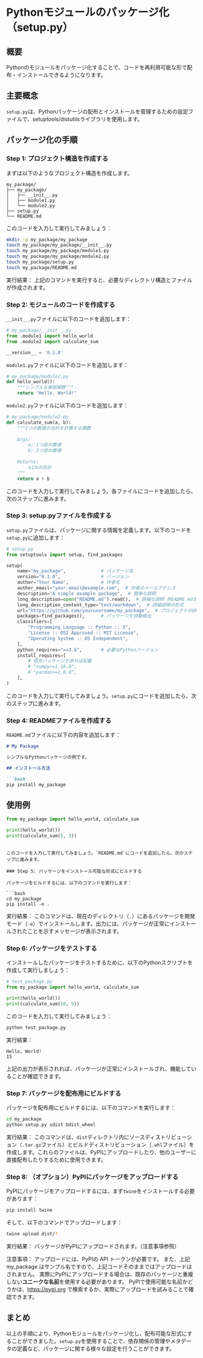 # Pythonモジュールのパッケージ化（setup.py）

## 概要

Pythonのモジュールをパッケージ化することで、コードを再利用可能な形で配布・インストールできるようになります。

## 主要概念

`setup.py`は、Pythonパッケージの配布とインストールを管理するための設定ファイルで、setuptools/distutilsライブラリを使用します。

## パッケージ化の手順

### Step 1: プロジェクト構造を作成する

まずは以下のようなプロジェクト構造を作成します。

```
my_package/
├── my_package/
│   ├── __init__.py
│   ├── module1.py
│   └── module2.py
├── setup.py
└── README.md
```

このコードを入力して実行してみましょう：

```bash
mkdir -p my_package/my_package
touch my_package/my_package/__init__.py
touch my_package/my_package/module1.py
touch my_package/my_package/module2.py
touch my_package/setup.py
touch my_package/README.md
```

実行結果：
上記のコマンドを実行すると、必要なディレクトリ構造とファイルが作成されます。

### Step 2: モジュールのコードを作成する

`__init__.py`ファイルに以下のコードを追加します：

```python
# my_package/__init__.py
from .module1 import hello_world
from .module2 import calculate_sum

__version__ = '0.1.0'
```

`module1.py`ファイルに以下のコードを追加します：

```python
# my_package/module1.py
def hello_world():
    """シンプルな挨拶関数"""
    return "Hello, World!"
```

`module2.py`ファイルに以下のコードを追加します：

```python
# my_package/module2.py
def calculate_sum(a, b):
    """2つの数値の合計を計算する関数
    
    Args:
        a: 1つ目の数値
        b: 2つ目の数値
        
    Returns:
        aとbの合計
    """
    return a + b
```

このコードを入力して実行してみましょう。各ファイルにコードを追加したら、次のステップに進みます。

### Step 3: setup.pyファイルを作成する

`setup.py`ファイルは、パッケージに関する情報を定義します。以下のコードを`setup.py`に追加します：

```python
# setup.py
from setuptools import setup, find_packages

setup(
    name="my_package",             # パッケージ名
    version="0.1.0",               # バージョン
    author="Your Name",            # 作者名
    author_email="your.email@example.com",  # 作者のメールアドレス
    description="A simple example package",  # 簡単な説明
    long_description=open("README.md").read(),  # 詳細な説明（README.mdから読み込み）
    long_description_content_type="text/markdown",  # 詳細説明の形式
    url="https://github.com/yourusername/my_package",  # プロジェクトのURL
    packages=find_packages(),      # パッケージを自動検出
    classifiers=[
        "Programming Language :: Python :: 3",
        "License :: OSI Approved :: MIT License",
        "Operating System :: OS Independent",
    ],
    python_requires=">=3.6",       # 必要なPythonバージョン
    install_requires=[
        # 依存パッケージがあれば記載
        # "numpy>=1.18.0",
        # "pandas>=1.0.0",
    ],
)
```

このコードを入力して実行してみましょう。`setup.py`にコードを追加したら、次のステップに進みます。

### Step 4: READMEファイルを作成する

`README.md`ファイルに以下の内容を追加します：

```markdown
# My Package

シンプルなPythonパッケージの例です。

## インストール方法

```bash
pip install my_package
```

## 使用例

```python
from my_package import hello_world, calculate_sum

print(hello_world())
print(calculate_sum(5, 3))
```
```

このコードを入力して実行してみましょう。`README.md`にコードを追加したら、次のステップに進みます。

### Step 5: パッケージをインストール可能な形式にビルドする

パッケージをビルドするには、以下のコマンドを実行します：

```bash
cd my_package
pip install -e .
```

実行結果：
このコマンドは、現在のディレクトリ（`.`）にあるパッケージを開発モード（`-e`）でインストールします。出力には、パッケージが正常にインストールされたことを示すメッセージが表示されます。

### Step 6: パッケージをテストする

インストールしたパッケージをテストするために、以下のPythonスクリプトを作成して実行しましょう：

```python
# test_package.py
from my_package import hello_world, calculate_sum

print(hello_world())
print(calculate_sum(10, 5))
```

このコードを入力して実行してみましょう：

```bash
python test_package.py
```

実行結果：
```
Hello, World!
15
```

上記の出力が表示されれば、パッケージが正常にインストールされ、機能していることが確認できます。

### Step 7: パッケージを配布用にビルドする

パッケージを配布用にビルドするには、以下のコマンドを実行します：

```bash
cd my_package
python setup.py sdist bdist_wheel
```

実行結果：
このコマンドは、`dist`ディレクトリ内にソースディストリビューション（`.tar.gz`ファイル）とビルドディストリビューション（`.whl`ファイル）を作成します。これらのファイルは、PyPIにアップロードしたり、他のユーザーに直接配布したりするために使用できます。

### Step 8: （オプション）PyPIにパッケージをアップロードする

PyPIにパッケージをアップロードするには、まず`twine`をインストールする必要があります：

```bash
pip install twine
```

そして、以下のコマンドでアップロードします：

```bash
twine upload dist/*
```

実行結果：
パッケージがPyPIにアップロードされます。（注意事項参照）

注意事項：
アップロードには、PyPIの API トークンが必要です。
また、上記 my_package はサンプル名ですので、上記コードそのままではアップロードはされません。
実際にPyPIにアップロードする場合は、既存のパッケージと重複しない**ユニークな名前**を使用する必要があります。
PyPIで使用可能な名前かどうかは、https://pypi.org で検索するか、実際にアップロードを試みることで確認できます。

## まとめ

以上の手順により、Pythonモジュールをパッケージ化し、配布可能な形式にすることができました。`setup.py`を使用することで、依存関係の管理やメタデータの定義など、パッケージに関する様々な設定を行うことができます。
